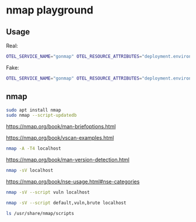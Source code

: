 # nmap playground

## Usage

Real:

```sh
OTEL_SERVICE_NAME="gonmap" OTEL_RESOURCE_ATTRIBUTES="deployment.environment=hack-1743" OTEL_EXPORTER_OTLP_ENDPOINT="http://localhost:4317" go run . -sV --script default,vuln,brute localhost
```

Fake:

```sh
OTEL_SERVICE_NAME="gonmap" OTEL_RESOURCE_ATTRIBUTES="deployment.environment=hack-1743" OTEL_EXPORTER_OTLP_ENDPOINT="http://localhost:4317" FAKE=1 go run .
```

## nmap

```sh
sudo apt install nmap
sudo nmap --script-updatedb
```

<https://nmap.org/book/man-briefoptions.html>

<https://nmap.org/book/vscan-examples.html>

```sh
nmap -A -T4 localhost 
```

<https://nmap.org/book/man-version-detection.html>

```sh
nmap -sV localhost
```

<https://nmap.org/book/nse-usage.html#nse-categories>

```sh
nmap -sV --script vuln localhost
```

```sh
nmap -sV --script default,vuln,brute localhost
```

```sh
ls /usr/share/nmap/scripts
```
